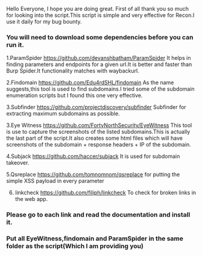 Hello Everyone,
I hope you are doing great.
First of all thank you so much for looking into the script.This script is simple and very effective for Recon.I use it daily for my bug bounty.

### You will need to download some dependencies before you can run it.

1.ParamSpider https://github.com/devanshbatham/ParamSpider
It helps in finding parameters and endpoints for a given url.It is better and faster than Burp Spider.It functionality matches with waybackurl.

2.Findomain https://github.com/Edu4rdSHL/findomain
As the name suggests,this tool is used to find subdomains.I tried some of the subdomain enumeration scripts but I found this one very effective.

3.Subfinder https://github.com/projectdiscovery/subfinder
Subfinder for extracting maximum subdomains as possible.

3.Eye Witness https://github.com/FortyNorthSecurity/EyeWitness
This tool is use to capture the screenshots of the listed subdomains.This is actually the last part of the script.It also creates some html files which will have screenshots of the subdomain + response headers + IP of the subdomain.

4.Subjack https://github.com/haccer/subjack
It is used for subdomain takeover.

5.Qsreplace https://github.com/tomnomnom/qsreplace
for putting the simple XSS payload in every parameter

6. linkcheck https://github.com/filiph/linkcheck
To check for broken links in the web app.

### Please go to each link and read the documentation and install it.

### Put all EyeWitness,findomain and ParamSpider in the same folder as the script(Which I am providing you)
